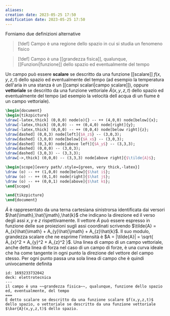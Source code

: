 ```yaml
---
aliases: 
creation date: 2023-05-25 17:50
modification date: 2023-05-25 17:50
---
```


Forniamo due definizioni alternative
> [!def]
> Campo è una regione dello spazio in cui si studia un fenomeno fisico


> [!def]
> Campo è una [[grandezza fisica]], qualunque, [[Funzioni|funzione]] dello spazio ed eventualmente del tempo

Un campo può essere **scalare** se descritto da una funzione [[scalare]] $f(x,y,z,t)$ dello spazio ed eventualmente del tempo (ad esempio la temperatura dell'aria in una stanza è un [[campi scalari|campo scalare]]), oppure **vettoriale** se descritto da una funzione vettoriale $\tilde{A} (x,y,z,t)$ dello spazio ed eventualmente del tempo (ad esempio la velocità dell acqua di un fiume è un campo vettoriale).

```tikz
\begin{document}
\begin{tikzpicture}
\draw[-latex,thick] (0,0,0) node(o){} -- ++ (4,0,0) node[below]{x};
\draw[-latex,thick] (0,0,0) -- ++ (0,4,0) node[right]{y};
\draw[-latex,thick] (0,0,0) -- ++ (0,0,4) node[below right]{z};
\draw[dashed] (0,0,3) node[left]{$A_z$} -- (3,0,3);
\draw[dashed] (3,0,0) node[below]{$A_x$} -- (3,0,3);
\draw[dashed] (0,3,0) node[above left]{$A_y$} -- (3,3,3);
\draw[dashed] (0,0,0) -- (3,0,3);
\draw[dashed] (3,0,3) -- (3,3,3);
\draw[->,thick] (0,0,0) -- (3,3,3) node[above right]{$\tilde{A}$};

\begin{scope}[every path/.style={green, very thick,-latex}]
\draw (o) -- ++ (1,0,0) node[below]{$\hat i$};
\draw (o) -- ++ (0,1,0) node[right]{$\hat j$};
\draw (o) -- ++ (0,0,1) node[above]{$\hat k$};
\end{scope}

\end{tikzpicture}
\end{document}
```


$\tilde{A}$ è rappresentato da una terna cartesiana sinistrorsa identificata dai versori $\hat{\imath},\hat{\jmath},\hat{k}$ che indicano la direzione ed il verso degli assi $x,y$ e $z$ rispettivamente. Il vettore $\tilde{A}$ può essere espresso in funzione delle sue proiezioni sugli assi coordinati scrivendo $\tilde{A} = A_{x}\hat{\imath} + A_{y}\hat{\jmath} + A_{z}\hat{k}$. Il suo modulo, grandezza scalare che ne esprime l'intensità è $A = |\tilde{A}| = \sqrt{ A_{x}^2 + A_{y}^2 + A_{z}^2 }$.
Una linea di campo di un campo vettoriale, anche detta linea di forza nel caso di un campo di forze, è una curva ideale che ha come tangente in ogni punto la direzione del vettore del campo stesso. Per ogni punto passa una sola linea di campo che è quindi univocamente definita

```anki
id: 1693233732042
deck: elettrotecnica
---
il campo è una ~~grandezza fisica~~, qualunque, funzione dello spazio ed, eventualmente, del tempo 
===
È detto scalare se descritto da una funzione scalare $f(x,y,z,t)$ dello spazio, o vettoriale se descritto da una funzione vettoriale $\bar{A}(x,y,z,t)$ dello spazio.
```

